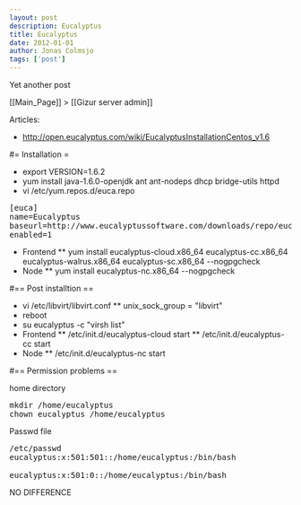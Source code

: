 ```yaml
---
layout: post
description: Eucalyptus
title: Eucalyptus
date: 2012-01-01
author: Jonas Colmsjo
tags: ['post']
---
```


Yet another post





[[Main_Page]] > [[Gizur server admin]]

Articles:
* http://open.eucalyptus.com/wiki/EucalyptusInstallationCentos_v1.6

#= Installation =


* export VERSION=1.6.2
* yum install java-1.6.0-openjdk ant ant-nodeps dhcp bridge-utils httpd
* vi /etc/yum.repos.d/euca.repo
<pre>
[euca]
name=Eucalyptus
baseurl=http://www.eucalyptussoftware.com/downloads/repo/eucalyptus/1.6.2/yum/centos/
enabled=1
</pre>
* Frontend
** yum install eucalyptus-cloud.x86_64 eucalyptus-cc.x86_64 eucalyptus-walrus.x86_64 eucalyptus-sc.x86_64 --nogpgcheck
* Node
** yum install eucalyptus-nc.x86_64 --nogpgcheck

#== Post installtion ==

* vi /etc/libvirt/libvirt.conf
** unix_sock_group = "libvirt"
* reboot
* su eucalyptus -c "virsh list"
* Frontend
** /etc/init.d/eucalyptus-cloud start
** /etc/init.d/eucalyptus-cc start
* Node
** /etc/init.d/eucalyptus-nc start


#== Permission problems ==

home directory

<pre>
mkdir /home/eucalyptus
chown eucalyptus /home/eucalyptus
</pre>


Passwd file

<pre>
/etc/passwd
eucalyptus:x:501:501::/home/eucalyptus:/bin/bash

eucalyptus:x:501:0::/home/eucalyptus:/bin/bash
</pre>


NO DIFFERENCE

